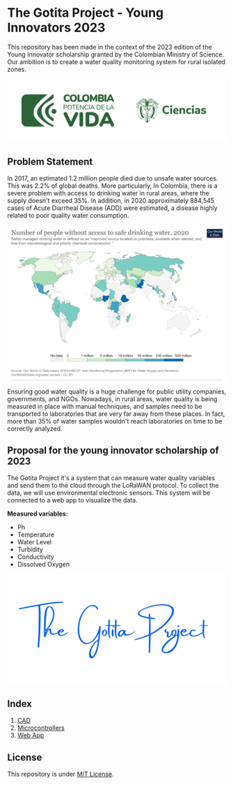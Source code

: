 # The Gotita Project - Young Innovators 2023

This repository has been made in the context of the 2023 edition of the Young Innovator scholarship granted by the Colombian Ministry of Science. Our ambition is to create a water quality monitoring system for rural isolated zones.

![plot](./img/minciencias.jpg)

## Problem Statement

In 2017, an estimated 1.2 million people died due to unsafe water sources. This was 2.2% of global deaths. More particularly, In Colombia, there is a severe problem with access to drinking water in rural areas, where the supply doesn't exceed 35%. In addition, in 2020 approximately 884,545 cases of Acute Diarrheal Disease (ADD) were estimated, a disease highly related to poor quality water consumption.

![plot](./img/owid_data.png)

Ensuring good water quality is a huge challenge for public utility companies, governments, and NGOs. Nowadays, in rural areas, water quality is being measured in place with manual techniques, and samples need to be transported to laboratories that are very far away from these places. In fact, more than 35% of water samples wouldn't reach laboratories on time to be correctly analyzed.

## Proposal for the young innovator scholarship of 2023

The Gotita Project it's a system that can measure water quality variables and send them to the cloud through the LoRaWAN protocol. To collect the data, we will use environmental electronic sensors. This system will be connected to a web app to visualize the data. 

**Measured variables:**
- Ph
- Temperature
- Water Level
- Turbidity
- Conductivity
- Dissolved Oxygen

![plot](./img/TheGotitaProject_Logo.png)

## Index
1. [CAD](./cad)
2. [Microcontrollers](./microcontrollers)
3. [Web App](.webapp)


## License 

This repository is under [MIT License](https://github.com/clem-gh/TheGotitaProject_YI2023/blob/main/LICENSE.md).
